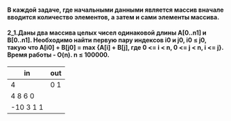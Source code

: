 #### В каждой задаче, где начальными данными является массив вначале вводится количество элементов, а затем и сами элементы массива.

#### 2_1. ​Даны два массива целых чисел одинаковой длины A[0..n­1] и B[0..n­1]. Необходимо найти первую пару индексов i0 и j0, i0 ≤ j0, такую что A[i0] + B[j0] = max {A[i] + B[j], где 0 <= i < n, 0 <= j < n, i <= j}. Время работы ­- O(n). n ≤ 100000.

| in | out |
|----|-----|
| 4 | 0 1 |
| 4 ­8 6 0 | |
| -10 3 1 1 |